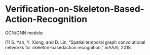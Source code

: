 # Verification-on-Skeleton-Based-Action-Recognition

GCN/GNN models:

[1] S. Yan, Y. Xiong, and D. Lin, “Spatial temporal graph convolutional networks for skeleton-basedaction recognition,” inAAAI, 2018.
